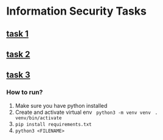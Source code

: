 # Information Security Tasks

## [task 1](vigenere_cipher.py)
## [task 2](aes_cipher.py)
## [task 3](RSA)

### How to run?
1. Make sure you have python installed
2. Create and activate virtual env ```
python3 -m venv venv```
``` . venv/bin/activate```
3. ``` pip install requirements.txt ```
4. ```python3 <FILENAME>```
